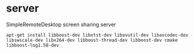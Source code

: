 # server
SimpleRemoteDesktop screen sharing server

```
apt-get install libboost-dev libxtst-dev libavutil-dev libavcodec-dev libswscale-dev libx264-dev libboost-thread-dev libboost-dev cmake libboost-log1.58-dev
```
